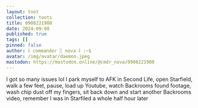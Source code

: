 ```yaml
---
layout: toot
collection: toots
title: 0908221900
date: 2024-09-08
published: true
tags: []
pinned: false
author: ⸸ commander ░ nova ⸸ :~$
avatar: /img/avatar/daemon.jpeg
mastodon: https://mastodon.online/@cmdr_nova/0908221900
---
```


I got so many issues lol I park myself to AFK in Second Life, open Starfield, walk a few feet, pause, load up Youtube, watch Backrooms found footage, wash chip dust off my fingers, sit back down and start another Backrooms video, remember I was in Starfiled a whole half hour later
